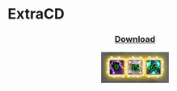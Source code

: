 # ExtraCD

<h3 align="center"> <a href="https://github.com/Orbinya/World-of-Warcraft/raw/master/Addons/ExtraCD/ExtraCD.zip">Download</a> </h3>

<p align="center"> <img src="https://raw.githubusercontent.com/Orbinya/World-of-Warcraft/master/Images/ExtraCD.jpg" /> </p>
